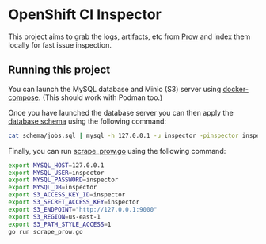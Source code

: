 # OpenShift CI Inspector

This project aims to grab the logs, artifacts, etc from [Prow](https://prow.ci.openshift.org/) and index them locally for fast issue inspection.

## Running this project

You can launch the MySQL database and Minio (S3) server using [docker-compose](https://docs.docker.com/compose/install/). (This should work with Podman too.)


Once you have launched the database server you can then apply the [database schema](schema/jobs.sql) using the following command:

```bash
cat schema/jobs.sql | mysql -h 127.0.0.1 -u inspector -pinspector inspector
```

Finally, you can run [scrape_prow.go](scrape_prow.go) using the following command:

```bash
export MYSQL_HOST=127.0.0.1
export MYSQL_USER=inspector
export MYSQL_PASSWORD=inspector
export MYSQL_DB=inspector
export S3_ACCESS_KEY_ID=inspector
export S3_SECRET_ACCESS_KEY=inspector
export S3_ENDPOINT="http://127.0.0.1:9000"
export S3_REGION=us-east-1
export S3_PATH_STYLE_ACCESS=1
go run scrape_prow.go
```
